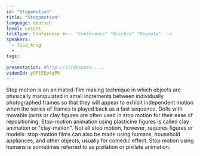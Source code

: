 ```yaml
---
id: "Stoppmotion"
title: "Stoppmotion"
language: deutsch
level: Leicht
talkType: Conference #<-- "Conference" "Quickie" "Keynote" -->
speakers:
  - lisa_krug
  - 
tags:
  - 
presentation: #http://slideshare.....
videoId: yOP15Ep4gPU
---
```


Stop motion is an animated-film making technique in which objects are physically manipulated in small increments between individually photographed frames so that they will appear to exhibit independent motion when the series of frames is played back as a fast sequence. Dolls with movable joints or clay figures are often used in stop motion for their ease of repositioning. Stop-motion animation using plasticine figures is called clay animation or "clay-mation". Not all stop motion, however, requires figures or models: stop-motion films can also be made using humans, household appliances, and other objects, usually for comedic effect. Stop motion using humans is sometimes referred to as pixilation or pixilate animation.

